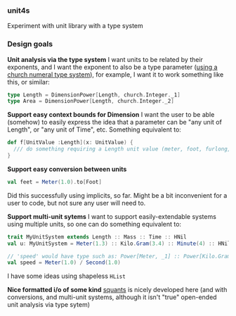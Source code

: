 ### unit4s
Experiment with unit library with a type system

### Design goals
**Unit analysis via the type system**
I want units to be related by their exponents, and I want the exponent to also be a type parameter ([using a church numeral type system](https://github.com/erikerlandson/unit4s/blob/master/src/main/scala/com/manyangled/church/church.scala)), for example, I want it to work something like this, or similar:

``` scala
type Length = DimensionPower[Length, church.Integer._1]
type Area = DimensionPower[Length, church.Integer._2]
```

**Support easy context bounds for Dimension**
I want the user to be able (somehow) to easily express the idea that a parameter can be "any unit of Length", or "any unit of Time", etc.  Something equivalent to:

``` scala
def f[UnitValue :Length](x: UnitValue) {
  /// do something requiring a Length unit value (meter, foot, furlong, etc)
}
```

**Support easy conversion between units**
``` scala
val feet = Meter(1.0).to[Foot]
```
Did this successfully using implicits, so far.  Might be a bit inconvenient for a user to code, but not sure any user will need to.

**Support multi-unit sytems**
I want to support easily-extendable systems using multiple units, so one can do something equivalent to:
``` scala
trait MyUnitSystem extends Length :: Mass :: Time :: HNil
val u: MyUnitSystem = Meter(1.3) :: Kilo.Gram(3.4) :: Minute(4) :: HNil

// 'speed' would have type such as: Power[Meter, _1] :: Power[Kilo.Gram, _0] :: Power[Minute, _neg1] :: HNil
val speed = Meter(1.0) / Second(1.0) 

```
I have some ideas using shapeless `HList`

**Nice formatted i/o of some kind**
[squants](https://github.com/garyKeorkunian/squants) is nicely developed here (and with conversions, and multi-unit systems, although it isn't "true" open-ended unit analysis via type sytem)
